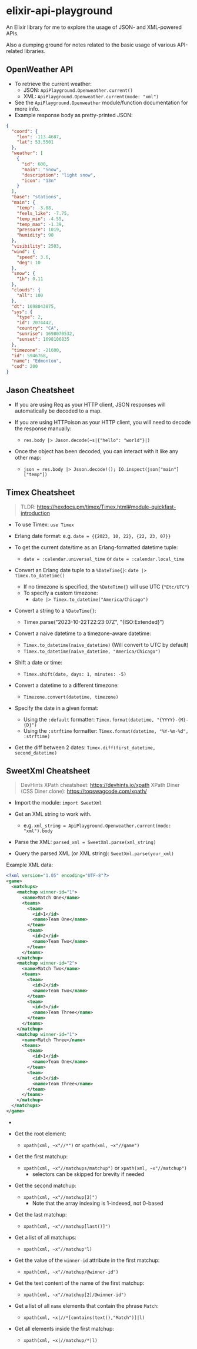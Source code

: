 # elixir-api-playground

An Elixir library for me to explore the usage of JSON- and XML-powered APIs.

Also a dumping ground for notes related to the basic usage of various API-related libraries.

## OpenWeather API

- To retrieve the current weather:
  - JSON: `ApiPlayground.Openweather.current()`
  - XML: `ApiPlayground.Openweather.current(mode: "xml")`
- See the `ApiPlayground.Openweather` module/function documentation for more info.
- Example response body as pretty-printed JSON:

```json
{
  "coord": {
    "lon": -113.4687,
    "lat": 53.5501
  },
  "weather": [
    {
      "id": 600,
      "main": "Snow",
      "description": "light snow",
      "icon": "13n"
    }
  ],
  "base": "stations",
  "main": {
    "temp": -3.08,
    "feels_like": -7.75,
    "temp_min": -4.55,
    "temp_max": -1.39,
    "pressure": 1019,
    "humidity": 90
  },
  "visibility": 2503,
  "wind": {
    "speed": 3.6,
    "deg": 10
  },
  "snow": {
    "1h": 0.11
  },
  "clouds": {
    "all": 100
  },
  "dt": 1698043875,
  "sys": {
    "type": 2,
    "id": 2074442,
    "country": "CA",
    "sunrise": 1698070532,
    "sunset": 1698106835
  },
  "timezone": -21600,
  "id": 5946768,
  "name": "Edmonton",
  "cod": 200
}
```

## Jason Cheatsheet

- If you are using Req as your HTTP client, JSON responses will automatically be decoded to a map.

- If you are using HTTPoison as your HTTP client, you will need to decode the response manually:

  - `res.body |> Jason.decode(~s|{"hello": "world"}|)`

- Once the object has been decoded, you can interact with it like any other map:
  - `json = res.body |> Jsson.decode!(); IO.inspect(json["main"]["temp"])`

## Timex Cheatsheet

> TLDR: https://hexdocs.pm/timex/Timex.html#module-quickfast-introduction

- To use Timex: `use Timex`

- Erlang date format: e.g. `date = {{2023, 10, 22}, {22, 23, 07}}`

- To get the current date/time as an Erlang-formatted datetime tuple:

  - `date = :calendar.universal_time` or `date = :calendar.local_time`

- Convert an Erlang date tuple to a `%DateTime{}`: `date |> Timex.to_datetime()`

  - If no timezone is specified, the `%DateTime{}` will use UTC (`"Etc/UTC"`)
  - To specify a custom timezone:
    - `date |> Timex.to_datetime("America/Chicago")`

- Convert a string to a `%DateTime{}`:

  - Timex.parse("2023-10-22T22:23:07Z", "{ISO:Extended}")

- Convert a naive datetime to a timezone-aware datetime:

  - `Timex.to_datetime(naive_datetime)` (Will convert to UTC by default)
  - `Timex.to_datetime(naive_datetime, "America/Chicago")`

- Shift a date or time:

  - `Timex.shift(date, days: 1, minutes: -5)`

- Convert a datetime to a different timezone:

  - `Timezone.convert(datetime, timezone)`

- Specify the date in a given format:

  - Using the `:default` formatter: `Timex.format(datetime, "{YYYY}-{M}-{D}")`
  - Using the `:strftime` formatter: `Timex.format(datetime, "%Y-%m-%d", :strftime)`

- Get the diff between 2 dates: `Timex.diff(first_datetime, second_datetime)`

## SweetXml Cheatsheet

> DevHints XPath cheatsheet: https://devhints.io/xpath
> XPath Diner (CSS Diner clone): https://topswagcode.com/xpath/

- Import the module: `import SweetXml`

- Get an XML string to work with.

  - e.g. `xml_string = ApiPlayground.Openweather.current(mode: "xml").body`

- Parse the XML: `parsed_xml = SweetXml.parse(xml_string)`

- Query the parsed XML (or XML string): `SweetXml.parse(your_xml)`

Example XML data:

```xml
<?xml version="1.05" encoding="UTF-8"?>
<game>
  <matchups>
    <matchup winner-id="1">
      <name>Match One</name>
      <teams>
        <team>
          <id>1</id>
          <name>Team One</name>
        </team>
        <team>
          <id>2</id>
          <name>Team Two</name>
        </team>
      </teams>
    </matchup>
    <matchup winner-id="2">
      <name>Match Two</name>
      <teams>
        <team>
          <id>2</id>
          <name>Team Two</name>
        </team>
        <team>
          <id>3</id>
          <name>Team Three</name>
        </team>
      </teams>
    </matchup>
    <matchup winner-id="1">
      <name>Match Three</name>
      <teams>
        <team>
          <id>1</id>
          <name>Team One</name>
        </team>
        <team>
          <id>3</id>
          <name>Team Three</name>
        </team>
      </teams>
    </matchup>
  </matchups>
</game>
```

-
- Get the root element:

  - `xpath(xml, ~x"//*")` or `xpath(xml, ~x"//game")`

- Get the first matchup:

  - `xpath(xml, ~x"//matchups/matchup")` or `xpath(xml, ~x"//matchup")`
    - selectors can be skipped for brevity if needed

- Get the second matchup:

  - `xpath(xml, ~x"//matchup[2]")`
    - Note that the array indexing is 1-indexed, not 0-based

- Get the last matchup:

  - `xpath(xml, ~x"//matchup[last()]")`

- Get a list of all matchups:

  - `xpath(xml, ~x"//matchup"l)`

- Get the value of the `winner-id` attribute in the first matchup:

  - `xpath(xml, ~x"//matchup/@winner-id")`

- Get the text content of the name of the first matchup:

  - `xpath(xml, ~x"//matchup[2]/@winner-id")`

- Get a list of all `name` elements that contain the phrase `Match`:

  - `xpath(xml, ~x|//*[contains(text(),"Match")]|l)`

- Get all elements inside the first matchup:
  - `xpath(xml, ~x|//matchup/*|l)`
